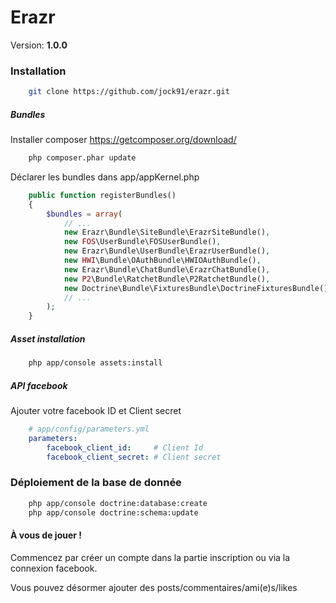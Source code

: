 Erazr
===============

Version: **1.0.0**


### Installation

```bash
    git clone https://github.com/jock91/erazr.git
```

##### Bundles
Installer composer https://getcomposer.org/download/
```bash
    php composer.phar update
```
Déclarer les bundles dans app/appKernel.php
```php
    public function registerBundles()
    {
        $bundles = array(
            // ...
            new Erazr\Bundle\SiteBundle\ErazrSiteBundle(),
            new FOS\UserBundle\FOSUserBundle(),
            new Erazr\Bundle\UserBundle\ErazrUserBundle(),
            new HWI\Bundle\OAuthBundle\HWIOAuthBundle(),
            new Erazr\Bundle\ChatBundle\ErazrChatBundle(),
            new P2\Bundle\RatchetBundle\P2RatchetBundle(),
            new Doctrine\Bundle\FixturesBundle\DoctrineFixturesBundle(),
            // ...
        );
    }
```
##### Asset installation
```bash
    php app/console assets:install
```

##### API facebook
Ajouter votre facebook ID et Client secret
```yaml
    # app/config/parameters.yml
    parameters:
        facebook_client_id:     # Client Id
        facebook_client_secret: # Client secret
```

### Déploiement de la base de donnée

```bash
    php app/console doctrine:database:create
    php app/console doctrine:schema:update 
```

#### À vous de jouer ! 

Commencez par créer un compte dans la partie inscription ou via la connexion facebook.

Vous pouvez désormer ajouter des posts/commentaires/ami(e)s/likes


